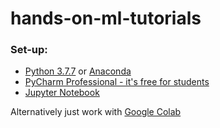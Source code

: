 # hands-on-ml-tutorials

### Set-up:
- [Python 3.7.7](https://www.python.org/downloads/) or [Anaconda](https://www.anaconda.com/products/individual)
- [PyCharm Professional - it's free for students](https://www.jetbrains.com/pycharm/download/#section=windows)
- [Jupyter Notebook](https://jupyter.org/install.html)

Alternatively just work with [Google Colab](https://colab.research.google.com/)
